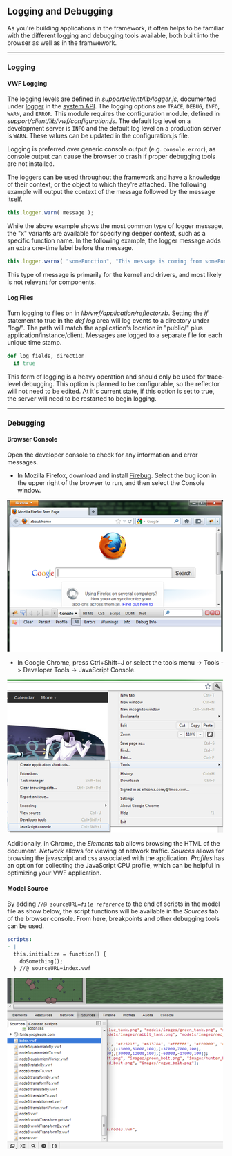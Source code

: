 ## <a name="logging">Logging and Debugging</a>

As you're building applications in the framework, it often helps to be familiar with the different logging and debugging tools available, both built into the browser as well as in the framwework. 

--------------

### Logging

#### VWF Logging

The logging levels are defined in *support/client/lib/logger.js*, documented under [logger](http://demo.virtual.wf/web/docs/jsdoc/module-logger.html) in the [system API](#system-api). The logging options are <code>TRACE</code>, <code>DEBUG</code>, <code>INFO</code>, <code>WARN</code>, and <code>ERROR</code>. This module requires the configuration module, defined in *support/client/lib/vwf/configuration.js*. The default log level on a development server is <code>INFO</code> and the default log level on a production server is <code>WARN</code>. These values can be updated in the configuration.js file. 

Logging is preferred over generic console output (e.g. <code>console.error</code>), as console output can cause the browser to crash if proper debugging tools are not installed. 

The loggers can be used throughout the framework and have a knowledge of their context, or the object to which they're attached. The following example will output the context of the message followed by the message itself.

```javascript
this.logger.warn( message );
```

While the above example shows the most common type of logger message, the "x" variants are available for specifying deeper context, such as a specific function name. In the following example, the logger message adds an extra one-time label before the message. 

```javascript
this.logger.warnx( "someFunction", "This message is coming from someFunction." )
```

This type of message is primarily for the kernel and drivers, and most likely is not relevant for components. 


#### Log Files

Turn logging to files on in *lib/vwf/application/reflector.rb*. Setting the *if* statement to true in the *def log* area will log events to a directory under "log/". The path will match the application's location in "public/" plus application/instance/client. Messages are logged to a separate file for each unique time stamp.

```ruby
def log fields, direction
  if true 
```

This form of logging is a heavy operation and should only be used for trace-level debugging. This option is planned to be configurable, so the reflector will not need to be edited. At it's current state, if this option is set to true, the server will need to be restarted to begin logging. 

--------------

### Debugging

#### Browser Console

Open the developer console to check for any information and error messages. 

* In Mozilla Firefox, download and install [Firebug](https://addons.mozilla.org/en-us/firefox/addon/firebug). Select the bug icon in the upper right of the browser to run, and then select the Console window. 

<img src='images/firebug.png' alt='firebug' style='width:500px' />

* In Google Chrome, press Ctrl+Shift+J or select the tools menu -> Tools -> Developer Tools -> JavaScript Console. 

<img src='images/chrome.png' alt='chrome' style='width:500px' />

Additionally, in Chrome, the *Elements* tab allows browsing the HTML of the document. *Network* allows for viewing of network traffic. *Sources* allows for browsing the javascript and css associated with the application. *Profiles* has an option for collecting the JavaScript CPU profile, which can be helpful in optimizing your VWF application. 

#### Model Source

By adding <code>//@ sourceURL=*file reference*</code> to the end of scripts in the model file as show below, the script functions will be available in the *Sources* tab of the browser console. From here, breakpoints and other debugging tools can be used. 

```yaml
scripts:
- |
  this.initialize = function() {
    doSomething();
  } //@ sourceURL=index.vwf
```

<img src='images/source.png' alt='chrome' style='width:500px' />

